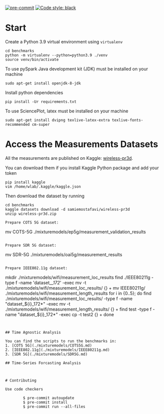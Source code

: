 [![pre-commit](https://img.shields.io/badge/pre--commit-enabled-brightgreen?logo=pre-commit&logoColor=white)](https://pre-commit.com/)
[![Code style: black](https://img.shields.io/badge/code%20style-black-000000.svg)](https://github.com/psf/black)

# Start

Create a Python 3.9 virtual environment using `virtualenv`

```
cd benchmarks
python -m virtualenv --python=python3.9 ./venv
source venv/bin/activate
```

To use pySpark Java development kit (JDK) must be installed on your machine
```
sudo apt-get install openjdk-8-jdk
```

Install python dependencies
```
pip install -Ur requirements.txt
```

To use SciencePlot, latex must be installed on your machine
```
sudo apt-get install dvipng texlive-latex-extra texlive-fonts-recommended cm-super
```

# Access the Measurements Datasets

All the measurements are published on Kaggle: [wireless-pr3d](https://www.kaggle.com/datasets/samiemostafavi/wireless-pr3d).

You can download them if you install Kaggle Python package and add your token
```
pip install kaggle
vim /home/wlab/.kaggle/kaggle.json
```

Then download the dataset by running
```
cd benchmarks
kaggle datasets download -d samiemostafavi/wireless-pr3d
unzip wireless-pr3d.zip

Prepare COTS 5G dataset:
```
mv COTS-5G ./mixturemodels/ep5g/measurement_validation_results
```

Prepare SDR 5G dataset:
```
mv SDR-5G ./mixturemodels/oai5g/measurement_results
```

Prepare IEEE802.11g dataset: 
```
mkdir ./mixturemodels/wifi/measurement_loc_results
find ./IEEE80211g -type f -name 'dataset_*_172*' -exec mv -t ./mixturemodels/wifi/measurement_loc_results/ {} +
mv IEEE80211g/ ./mixturemodels/wifi/measurement_length_results
for i in {0..5}; do
  find ./mixturemodels/wifi/measurement_loc_results/ -type f -name "dataset_${i}_172*" -exec mv -t ./mixturemodels/wifi/measurement_length_results/ {} +
  find test -type f -name "dataset_${i}_172*" -exec cp -t test2 {} +
done
```


## Time Agnostic Analysis

You can find the scripts to run the benchmarks in:
1. [COTS 5G](./mixturemodels/COTS5G.md)
2. [IEEE802.11g](./mixturemodels/IEEE80211g.md)
3. [SDR 5G](./mixturemodels/SDR5G.md)

## Time-Series Forcasting Analysis



# Contributing

Use code checkers

        $ pre-commit autoupdate
        $ pre-commit install
        $ pre-commit run --all-files

